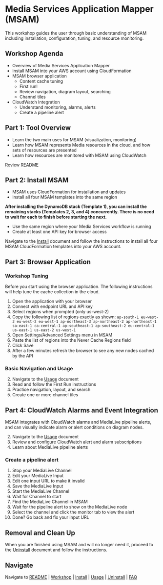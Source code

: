 # Media Services Application Mapper (MSAM)

This workshop guides the user through basic understanding of MSAM including installation, configuration, tuning, and resource monitoring.


## Workshop Agenda

* Overview of Media Services Application Mapper
* Install MSAM into your AWS account using CloudFormation
* MSAM browser application
	* Content cache tuning
	* First run!
	* Review navigation, diagram layout, searching
	* Channel tiles
* CloudWatch Integration
	* Understand monitoring, alarms, alerts
	* Create a pipeline alert


## Part 1: Tool Overview

* Learn the two main uses for MSAM (visualization, monitoring)
* Learn how MSAM represents Media resources in the cloud, and how sets of resources are presented
* Learn how resources are monitored with MSAM using CloudWatch

Review [README](README.md)

## Part 2: Install MSAM

* MSAM uses CloudFormation for installation and updates
* Install all four MSAM templates into the same region

**After installing the DynamoDB stack (Template 1), you can install the remaining stacks (Templates 2, 3, and 4) concurrently. There is no need to wait for each to finish before starting the next.**

* Use the same region where your Media Services workflow is running
* Create at least one API key for browser access

Navigate to the [Install](INSTALL.md) document and follow the instructions to install all four MSAM CloudFormation templates into your AWS account.

## Part 3: Browser Application

### Workshop Tuning

Before you start using the browser application. The following instructions will help tune the cache collection in the cloud.

1. Open the application with your browser
2. Connect with endpoint URL and API key
3. Select regions when prompted (only us-west-2)
4. Copy the following list of regions exactly as shown: 
`ap-south-1 eu-west-3 eu-west-2 eu-west-1 ap-northeast-3 ap-northeast-2 ap-northeast-1 sa-east-1 ca-central-1 ap-southeast-1 ap-southeast-2 eu-central-1 us-east-1 us-east-2 us-west-1`
1. Open Settings/Advanced Settings menu in MSAM
1. Paste the list of regions into the Never Cache Regions field
1. Click Save
1. After a few minutes refresh the browser to see any new nodes cached by the API

### Basic Navigation and Usage

2. Navigate to the [Usage](USAGE.md) document
3. Read and follow the First Run instructions
3. Practice navigation, layout, and search
4. Create one or more channel tiles

## Part 4: CloudWatch Alarms and Event Integration

MSAM integrates with CloudWatch alarms and MediaLive pipeline alerts, and can visually indicate alarm or alert conditions on diagram nodes.

2. Navigate to the [Usage](USAGE.md) document
3. Review and configure CloudWatch alert and alarm subscriptions
4. Learn about MediaLive pipeline alerts

### Create a pipeline alert

1. Stop your MediaLive Channel
1. Edit your MediaLive Input
1. Edit one input URL to make it invalid
1. Save the MediaLive Input
1. Start the MediaLive Channel
1. Wait for Channel to start
1. Find the MediaLive Channel in MSAM
1. Wait for the pipeline alert to show on the MediaLive node
1. Select the channel and click the monitor tab to view the alert
1. Done? Go back and fix your input URL


## Removal and Clean Up

When you are finished using MSAM and will no longer need it, proceed to the [Uninstall](UNINSTALL.md) document and follow the instructions.

## Navigate

Navigate to [README](README.md) | [Workshop](WORKSHOP.md) | [Install](INSTALL.md) | [Usage](USAGE.md) | [Uninstall](UNINSTALL.md) | [FAQ](FAQ.md)
